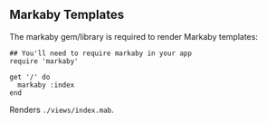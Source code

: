 Markaby Templates
-----------------

The markaby gem/library is required to render Markaby templates:

    ## You'll need to require markaby in your app
    require 'markaby'

    get '/' do
      markaby :index
    end

Renders `./views/index.mab`.


